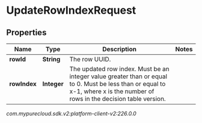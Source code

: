 # UpdateRowIndexRequest


## Properties

| Name | Type | Description | Notes |
| ------------ | ------------- | ------------- | ------------- |
| **rowId** | **String** | The row UUID. |  |
| **rowIndex** | **Integer** | The updated row index. Must be an integer value greater than or equal to 0. Must be less than or equal to x-1, where x is the number of rows in the decision table version. |  |




_com.mypurecloud.sdk.v2:platform-client-v2:226.0.0_
